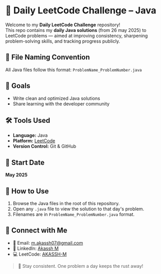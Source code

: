 # 🧠 Daily LeetCode Challenge – Java

Welcome to my **Daily LeetCode Challenge** repository!  
This repo contains my **daily Java solutions** (from 26 may 2025) to LeetCode problems — aimed at improving consistency, sharpening problem-solving skills, and tracking progress publicly.

## 📁 File Naming Convention

All Java files follow this format:
`ProblemName_ProblemNumber.java`


## 🎯 Goals

- Write clean and optimized Java solutions
- Share learning with the developer community

## 🛠️ Tools Used

- **Language:** Java  
- **Platform:** [LeetCode](https://leetcode.com/)  
- **Version Control:** Git & GitHub

## 📅 Start Date

**May 2025**

## 📌 How to Use

1. Browse the Java files in the root of this repository.
2. Open any `.java` file to view the solution to that day's problem.
3. Filenames are in `ProblemName_ProblemNumber.java` format.

## 🤝 Connect with Me

- 📧 Email: m.akassh07@gmail.com  
- 💼 LinkedIn: [Akassh M](https://www.linkedin.com/in/akassh-m/)  
- 💻 LeetCode: [AKASSH-M](https://leetcode.com/AKASSH-M/)

> 🚀 Stay consistent. One problem a day keeps the rust away!
